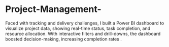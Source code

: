 # Project-Management-
Faced with tracking and delivery challenges, I built a Power BI dashboard to visualize project data, showing real-time status, task completion, and resource allocation. With interactive filters and drill-downs, the dashboard boosted decision-making, increasing completion rates .
